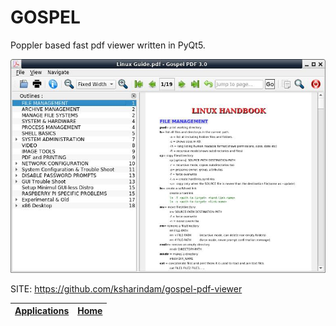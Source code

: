 # GOSPEL

 Poppler based fast pdf viewer written in PyQt5.
 
 ![image](https://raw.githubusercontent.com/ksharindam/gospel-pdf-viewer/main/data/screenshots/Screenshot1.jpg)

 SITE: https://github.com/ksharindam/gospel-pdf-viewer

 | [Applications](https://portable-linux-apps.github.io/apps.html) | [Home](https://portable-linux-apps.github.io)
 | --- | --- |
